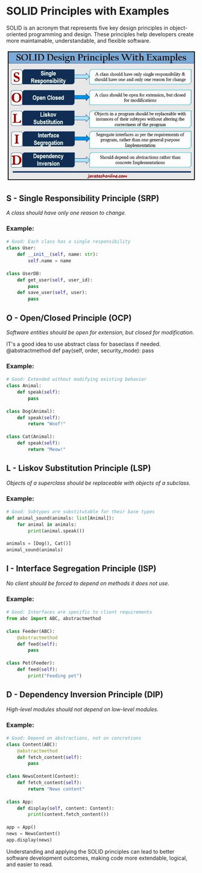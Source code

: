 
# SOLID Principles with Examples

SOLID is an acronym that represents five key design principles in object-oriented programming and design. These principles help developers create more maintainable, understandable, and flexible software.

![SOLID Principles](images/SOLID_Design_Principles.jpg)

## S - Single Responsibility Principle (SRP)

_A class should have only one reason to change._

### Example:
```python
# Good: Each class has a single responsibility
class User:
    def __init__(self, name: str):
        self.name = name

class UserDB:
    def get_user(self, user_id):
        pass
    def save_user(self, user):
        pass
```

## O - Open/Closed Principle (OCP)

_Software entities should be open for extension, but closed for modification._

IT's a good idea to use abstract class for baseclass if needed.
@abstractmethod
def pay(self, order, security_mode):
    pass

### Example:
```python
# Good: Extended without modifying existing behavior
class Animal:
    def speak(self):
        pass

class Dog(Animal):
    def speak(self):
        return "Woof!"

class Cat(Animal):
    def speak(self):
        return "Meow!"
```

## L - Liskov Substitution Principle (LSP)

_Objects of a superclass should be replaceable with objects of a subclass._

### Example:
```python
# Good: Subtypes are substitutable for their base types
def animal_sound(animals: list[Animal]):
    for animal in animals:
        print(animal.speak())

animals = [Dog(), Cat()]
animal_sound(animals)
```

## I - Interface Segregation Principle (ISP)

_No client should be forced to depend on methods it does not use._

### Example:
```python
# Good: Interfaces are specific to client requirements
from abc import ABC, abstractmethod

class Feeder(ABC):
    @abstractmethod
    def feed(self):
        pass

class Pet(Feeder):
    def feed(self):
        print("Feeding pet")
```

## D - Dependency Inversion Principle (DIP)

_High-level modules should not depend on low-level modules._

### Example:
```python
# Good: Depend on abstractions, not on concretions
class Content(ABC):
    @abstractmethod
    def fetch_content(self):
        pass

class NewsContent(Content):
    def fetch_content(self):
        return "News content"

class App:
    def display(self, content: Content):
        print(content.fetch_content())

app = App()
news = NewsContent()
app.display(news)
```

Understanding and applying the SOLID principles can lead to better software development outcomes, making code more extendable, logical, and easier to read.
